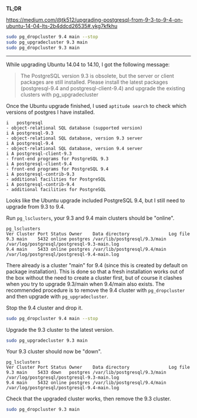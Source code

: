 **TL;DR**

https://medium.com/@tk512/upgrading-postgresql-from-9-3-to-9-4-on-ubuntu-14-04-lts-2b4ddcd26535#.ykg7kfkhu
```bash
sudo pg_dropcluster 9.4 main --stop
sudo pg_upgradecluster 9.3 main
sudo pg_dropcluster 9.3 main
```

---

While upgrading Ubuntu 14.04 to 14.10, I got the following message:

> The PostgreSQL version 9.3 is obsolete, but the server or client packages are still installed. Please install the latest packages (postgresql-9.4 and postgresql-client-9.4) and upgrade the existing clusters with pg_upgradecluster

Once the Ubuntu upgrade finished, I used `aptitude search` to check which versions of postgres I have installed. 

```
i   postgresql                                                        - object-relational SQL database (supported version)
i A postgresql-9.3                                                    - object-relational SQL database, version 9.3 server
i A postgresql-9.4                                                    - object-relational SQL database, version 9.4 server
i A postgresql-client-9.3                                             - front-end programs for PostgreSQL 9.3
i A postgresql-client-9.4                                             - front-end programs for PostgreSQL 9.4
i A postgresql-contrib-9.3                                            - additional facilities for PostgreSQL
i A postgresql-contrib-9.4                                            - additional facilities for PostgreSQL
```

Looks like the Ubuntu upgrade included PostgreSQL 9.4, but I still need to upgrade from 9.3 to 9.4.

Run `pg_lsclusters`, your 9.3 and 9.4 main clusters should be "online".

```
pg_lsclusters 
Ver Cluster Port Status Owner    Data directory               Log file
9.3 main    5432 online postgres /var/lib/postgresql/9.3/main /var/log/postgresql/postgresql-9.3-main.log
9.4 main    5433 online postgres /var/lib/postgresql/9.4/main /var/log/postgresql/postgresql-9.4-main.log
```

There already is a cluster "main" for 9.4 (since this is created by default on package installation).
This is done so that a fresh installation works out of the box without the need to create a cluster first,
but of course it clashes when you try to upgrade 9.3/main when 9.4/main also exists.
The recommended procedure is to remove the 9.4 cluster with `pg_dropcluster` and then upgrade with `pg_upgradecluster`.

Stop the 9.4 cluster and drop it.

```bash
sudo pg_dropcluster 9.4 main --stop
```

Upgrade the 9.3 cluster to the latest version.

```bash
sudo pg_upgradecluster 9.3 main
```

Your 9.3 cluster should now be "down".

```
pg_lsclusters 
Ver Cluster Port Status Owner    Data directory               Log file
9.3 main    5433 down   postgres /var/lib/postgresql/9.3/main /var/log/postgresql/postgresql-9.3-main.log
9.4 main    5432 online postgres /var/lib/postgresql/9.4/main /var/log/postgresql/postgresql-9.4-main.log
```

Check that the upgraded cluster works, then remove the 9.3 cluster.

```bash
sudo pg_dropcluster 9.3 main
```
